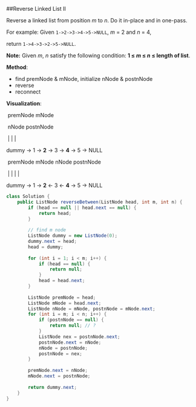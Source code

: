 ##Reverse Linked List II



Reverse a linked list from position *m* to *n*. Do it in-place and in one-pass.

For example:
Given `1->2->3->4->5->NULL`, *m* = 2 and *n* = 4,

return `1->4->3->2->5->NULL`.

**Note:**
Given *m*, *n* satisfy the following condition:
**1 ≤ *m* ≤ *n* ≤ length of list**.

**Method**: 

* find premNode & mNode, initialize nNode & postnNode
* reverse
* reconnect

**Visualization**:

​     premNode   mNode

​			    nNode   postnNode

​    	            |         |           |

dummy  ->  1  ->  **2**      ->  3  ->  **4**  ->  5  ->  NULL



​     premNode   mNode      nNode   postnNode

​    	            |         |                     |       |

dummy  ->  1  ->  **2**      <-  3  <-  **4**  ->  5  ->  NULL



```java
class Solution {
    public ListNode reverseBetween(ListNode head, int m, int n) {
        if (head == null || head.next == null) {
            return head;
        }
        
        // find m node
        ListNode dummy = new ListNode(0);
        dummy.next = head;
        head = dummy;
        
        for (int i = 1; i < m; i++) {
            if (head == null) {
                return null;
            }
            head = head.next;
        }
        
        ListNode premNode = head;
        ListNode mNode = head.next;
        ListNode nNode = mNode, postnNode = mNode.next;
        for (int i = m; i < n; i++) {
            if (postnNode == null) {
                return null; // ?
            }
            ListNode nex = postnNode.next;
            postnNode.next = nNode;
            nNode = postnNode;
            postnNode = nex; 
        }
            
        premNode.next = nNode;    
        mNode.next = postnNode;
        
        return dummy.next;
    }
}
```









